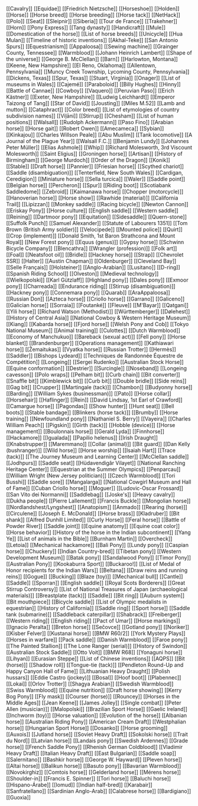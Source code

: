 [[Cavalry]]
[[Equidae]]
[[Friedrich Nietzsche]]
[[Horseshoe]]
[[Holden]]
[[Horse]]
[[Horse breed]]
[[Horse breeding]]
[[Horse tack]]
[[NetHack]]
[[Polo]]
[[Seat]]
[[Sleipnir]]
[[Siberia]]
[[Tour de France]]
[[Trakehner]]
[[Horn]]
[[Pony Express]]
[[Tang dynasty]]
[[Handicraft]]
[[Mule]]
[[Domestication of the horse]]
[[List of horse breeds]]
[[Unicycle]]
[[Hua Mulan]]
[[Timeline of historic inventions]]
[[Akhal-Teke]]
[[San Antonio Spurs]]
[[Equestrianism]]
[[Appaloosa]]
[[Sewing machine]]
[[Grainger County, Tennessee]]
[[Warmblood]]
[[Johann Heinrich Lambert]]
[[Shape of the universe]]
[[George B. McClellan]]
[[Barn]]
[[Harlowton, Montana]]
[[Keene, New Hampshire]]
[[El Reno, Oklahoma]]
[[Allentown, Pennsylvania]]
[[Muncy Creek Township, Lycoming County, Pennsylvania]]
[[Dickens, Texas]]
[[Spur, Texas]]
[[Stuart, Virginia]]
[[Onager]]
[[List of museums in Wales]]
[[Cajemé]]
[[Paraboloid]]
[[Billy Hughes]]
[[Hinny]]
[[Battle of Cannae]]
[[Cowboy]]
[[Vaquero]]
[[Peruvian Paso]]
[[Erich Kästner]]
[[Exeter, New Hampshire]]
[[Ludwig Leichhardt]]
[[Emperor Taizong of Tang]]
[[Star of David]]
[[Jousting]]
[[Miles M.52]]
[[Lamb and mutton]]
[[Cataphract]]
[[Color breed]]
[[List of etymologies of country subdivision names]]
[[Viļāni]]
[[Stirrup]]
[[Chesham]]
[[List of human positions]]
[[Walsall]]
[[Rudolph Ackermann]]
[[Paso Fino]]
[[Arabian horse]]
[[Horse gait]]
[[Robert Owen]]
[[Amecameca]]
[[Sybian]]
[[Kinkajou]]
[[Charles Willson Peale]]
[[Abu Muslim]]
[[Tank locomotive]]
[[A Journal of the Plague Year]]
[[Walsall F.C.]]
[[Benjamin Lundy]]
[[Johannes Peter Müller]]
[[Elias Ashmole]]
[[Whip]]
[[Richard Molesworth, 3rd Viscount Molesworth]]
[[Saint Eligius]]
[[Groningen horse]]
[[Artisan]]
[[History of Birmingham]]
[[George Murdoch]]
[[Order of the Dragon]]
[[Konik]]
[[Stable]]
[[Draft horse]]
[[Pannier]]
[[Friesian horse]]
[[Scythed chariot]]
[[Saddle (disambiguation)]]
[[Tenterfield, New South Wales]]
[[Cardigan, Ceredigion]]
[[Miniature horse]]
[[Sella turcica]]
[[Waler]]
[[Saddle point]]
[[Belgian horse]]
[[Percheron]]
[[Spur]]
[[Riding boot]]
[[Scotiabank Saddledome]]
[[Zebroid]]
[[Kaimanawa horse]]
[[Chopper (motorcycle)]]
[[Hanoverian horse]]
[[Horse show]]
[[Rawhide (material)]]
[[California Trail]]
[[Lipizzan]]
[[Monkey saddle]]
[[Racing bicycle]]
[[Newton Cannon]]
[[Eriskay Pony]]
[[Horse culture]]
[[English saddle]]
[[Western saddle]]
[[Reining]]
[[Dartmoor pony]]
[[Equitation]]
[[Sidesaddle]]
[[Quern-stone]]
[[Suffolk Punch]]
[[Samuel Alexander]]
[[Statute of Labourers 1351]]
[[Tom Brown (British Army soldier)]]
[[Velocipede]]
[[Mounted police]]
[[Quirt]]
[[Crop (implement)]]
[[Donald Smith, 1st Baron Strathcona and Mount Royal]]
[[New Forest pony]]
[[Equus (genus)]]
[[Gypsy horse]]
[[Schwinn Bicycle Company]]
[[Blencathra]]
[[Wrangler (profession)]]
[[Folk art]]
[[Foal]]
[[Neatsfoot oil]]
[[Bridle]]
[[Hackney horse]]
[[Strap]]
[[Chevrolet SSR]]
[[Halter]]
[[Austin Chapman]]
[[Oldenburger]]
[[Cleveland Bay]]
[[Selle Français]]
[[Holsteiner]]
[[Anglo-Arabian]]
[[Lusitano]]
[[D-ring]]
[[Spanish Riding School]]
[[Olveston]]
[[Medieval technology]]
[[Wielkopolski]]
[[Karl Gützlaff]]
[[Highland pony]]
[[Dales pony]]
[[Exmoor pony]]
[[Charreada]]
[[Endurance riding]]
[[Stirrup (disambiguation)]]
[[Hackney pony]]
[[Connemara pony]]
[[Quarab]]
[[AraAppaloosa]]
[[Russian Don]]
[[Azteca horse]]
[[Criollo horse]]
[[Garrano]]
[[Galiceno]]
[[Galician horse]]
[[Sorraia]]
[[Foutanké]]
[[Fleuve]]
[[M'Bayar]]
[[Qatgani]]
[[Yili horse]]
[[Richard Watson (Methodist)]]
[[Württemberger]]
[[Dølehest]]
[[History of Central Asia]]
[[National Cowboy & Western Heritage Museum]]
[[Kiang]]
[[Kabarda horse]]
[[Fjord horse]]
[[Welsh Pony and Cob]]
[[Tokyo National Museum]]
[[Animal training]]
[[Culottes]]
[[Dutch Warmblood]]
[[Economy of Manchukuo]]
[[Bareback (sexual act)]]
[[Fell pony]]
[[Horse blanket]]
[[Brandenburger]]
[[Operations management]]
[[Kathiawari horse]]
[[Žemaitukas]]
[[Vyatka horse]]
[[Russian Trotter]]
[[Hermès]]
[[Saddler]]
[[Bishops Lydeard]]
[[Techniques de Randonnée Équestre de Compétition]]
[[Longeing]]
[[Sergei Rudenko]]
[[Australian Stock Horse]]
[[Equine conformation]]
[[Destrier]]
[[Surcingle]]
[[Noseband]]
[[Longeing cavesson]]
[[Polo wraps]]
[[Pelham bit]]
[[Curb chain]]
[[Bit converter]]
[[Snaffle bit]]
[[Kimblewick bit]]
[[Curb bit]]
[[Double bridle]]
[[Side reins]]
[[Gag bit]]
[[Crupper]]
[[Martingale (tack)]]
[[Chambon]]
[[Budyonny horse]]
[[Barding]]
[[William Sykes (businessman)]]
[[Pato]]
[[Horse collar]]
[[Horsehair]]
[[Haflinger]]
[[Rein]]
[[David Lindsay, 1st Earl of Crawford]]
[[Camargue horse]]
[[Pagondas]]
[[Show hunter]]
[[Hunt seat]]
[[Bell boots]]
[[Stable bandage]]
[[Blinkers (horse tack)]]
[[Brumby]]
[[Horse training]]
[[Newfoundland pony]]
[[Nathaniel S. Berry]]
[[Vayeira]]
[[Charles William Peach]]
[[Pigskin]]
[[Girth (tack)]]
[[Hobble (device)]]
[[Horse management]]
[[Boulonnais horse]]
[[Gerald Lyda]]
[[Finnhorse]]
[[Hackamore]]
[[Igualada]]
[[Papilio helenus]]
[[Irish Draught]]
[[Knabstrupper]]
[[Maremmano]]
[[Collar (animal)]]
[[Bit guard]]
[[Dan Kelly (bushranger)]]
[[Wild horse]]
[[Horse worship]]
[[Isaiah Hart]]
[[Trace (tack)]]
[[The Journey Museum and Learning Center]]
[[McClellan saddle]]
[[Jodhpurs]]
[[Saddle seat]]
[[Hüdavendigâr Vilayet]]
[[National Ranching Heritage Center]]
[[Equestrian at the Summer Olympics]]
[[Penparcau]]
[[William Wright (New Jersey politician)]]
[[Czech Warmblood]]
[[Tori Busshi]]
[[Saddle sore]]
[[Mangalarga]]
[[National Cowgirl Museum and Hall of Fame]]
[[Cuban Criollo horse]]
[[Moguer]]
[[Ludovic-Oscar Frossard]]
[[San Vito dei Normanni]]
[[Saddlebag]]
[[Joske's]]
[[Heavy cavalry]]
[[Dukha people]]
[[Pierre Lallement]]
[[Francis Buckle]]
[[Mongolian horse]]
[[Nordlandshest/Lyngshest]]
[[Anatopism]]
[[Anmado]]
[[Rearing (horse)]]
[[Circulene]]
[[Joseph E. McDonald]]
[[Horse brass]]
[[Kladruber]]
[[Bit shank]]
[[Alfred Dunhill Limited]]
[[Curly Horse]]
[[Feral horse]]
[[Battle of Powder River]]
[[Saddle joint]]
[[Equine anatomy]]
[[Equine coat color]]
[[Horse behavior]]
[[History of the horse in the Indian subcontinent]]
[[Yang Ye]]
[[List of animals in the Bible]]
[[Burnham Martin]]
[[Overcheck]]
[[Letoia]]
[[Mechanical hackamore]]
[[Bali Pony]]
[[Lundy pony]]
[[Caspian horse]]
[[Chuckery]]
[[Indian Country-bred]]
[[Tibetan pony]]
[[Western Development Museum]]
[[Batak pony]]
[[Sandalwood Pony]]
[[Timor Pony]]
[[Australian Pony]]
[[Kookaburra Sport]]
[[Buckaroo!]]
[[List of Medal of Honor recipients for the Indian Wars]]
[[Beltana]]
[[Draw reins and running reins]]
[[Gogue]]
[[Bucking]]
[[Blaze (toy)]]
[[Mechanical bull]]
[[Cantle]]
[[Saddle]]
[[Sporran]]
[[English saddle]]
[[Royal Scots Borderers]]
[[Great Stirrup Controversy]]
[[List of National Treasures of Japan (archaeological materials)]]
[[Breastplate (tack)]]
[[Saddle]]
[[Bit ring]]
[[Auburn system]]
[[Bit mouthpiece]]
[[Bicycle saddle]]
[[List of Olympic medalists in equestrian]]
[[History of California]]
[[Saddle ring]]
[[Sport horse]]
[[Saddle tank (submarine)]]
[[Saddleback caterpillar]]
[[Shabrack]]
[[Freiberger]]
[[Western riding]]
[[English riding]]
[[Pact of Umar]]
[[Horse markings]]
[[Ignacio Peralta]]
[[Breton horse]]
[[Sečovce]]
[[Gotland pony]]
[[Noriker]]
[[Kisber Felver]]
[[Kustanai horse]]
[[BMW R60/2]]
[[York Mystery Plays]]
[[Horses in warfare]]
[[Pack saddle]]
[[Danish Warmblood]]
[[Faroe pony]]
[[The Painted Stallion]]
[[The Lone Ranger (serial)]]
[[History of Swindon]]
[[Australian Stock Saddle]]
[[Otto Voit]]
[[BMW R68]]
[[Yonaguni horse]]
[[Lihyan]]
[[Eurasian Steppe]]
[[List of Chinese inventions]]
[[AQPS]]
[[Bit (horse)]]
[[Shadow roll]]
[[Tongue-tie (tack)]]
[[Pendleton Round-Up and Happy Canyon Hall of Fame]]
[[Lithuanian Heavy Draught]]
[[Polish hussars]]
[[Eddie Castro (jockey)]]
[[Bosal]]
[[Hoof boot]]
[[Plabennec]]
[[Lokai]]
[[Orlov Trotter]]
[[Shagya Arabian]]
[[Swedish Warmblood]]
[[Swiss Warmblood]]
[[Equine nutrition]]
[[Draft horse showing]]
[[Kerry Bog Pony]]
[[Fly mask]]
[[Courser (horse)]]
[[Rouncey]]
[[Horses in the Middle Ages]]
[[Jean Keene]]
[[James Jolley]]
[[Single combat]]
[[Peter Allen (musician)]]
[[Malopolski]]
[[Brazilian Sport Horse]]
[[Gaelic Ireland]]
[[Inchworm (toy)]]
[[Horse valuation]]
[[Evolution of the horse]]
[[Albanian horse]]
[[Australian Riding Pony]]
[[American Cream Draft]]
[[Westphalian horse]]
[[Hungarian Sport Horse]]
[[Dosanko]]
[[Horse grooming]]
[[Auxois]]
[[Jutland horse]]
[[Soviet Heavy Draft]]
[[Sokolski horse]]
[[Trait du Nord]]
[[Latvian horse]]
[[Landais pony]]
[[Swedish Ardennes]]
[[Grade horse]]
[[French Saddle Pony]]
[[Rhenish German Coldblood]]
[[Vladimir Heavy Draft]]
[[Italian Heavy Draft]]
[[East Bulgarian]]
[[Saddle soap]]
[[Salernitano]]
[[Bashkir horse]]
[[George W. Hayward]]
[[Pleven horse]]
[[Altai horse]]
[[Balikun horse]]
[[Basuto pony]]
[[Bavarian Warmblood]]
[[Novokirghiz]]
[[Comtois horse]]
[[Gelderland horse]]
[[Mérens horse]]
[[Shoulder-in]]
[[Francis E. Spinner]]
[[Tori horse]]
[[Baluchi horse]]
[[Hispano-Árabe]]
[[Iomud]]
[[Indian half-bred]]
[[Karabair]]
[[Sanfratellano]]
[[Sardinian Anglo-Arab]]
[[Calabrese horse]]
[[Bardigiano]]
[[Guoxia]]
